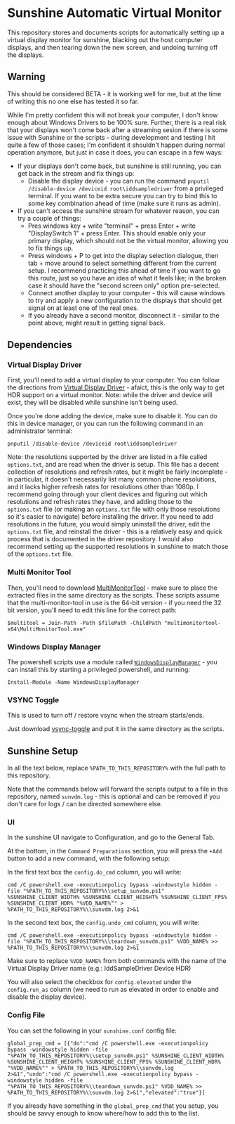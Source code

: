 # Sunshine Automatic Virtual Monitor

This repository stores and documents scripts for automatically setting up a virtual display monitor for sunshine, blacking out the host computer displays, and then tearing down the new screen, and undoing turning off the displays.

## Warning

This should be considered BETA - it is working well for me, but at the time of writing this no one else has tested it so far.

While I'm pretty confident this will not break your computer, I don't know enough about Windows Drivers to be 100% sure.  Further, there is a real risk that your displays won't come back after a streaming sesion if there is some issue with Sunshine or the scripts - during development and testing I hit quite a few of those cases; I'm confident it shouldn't happen during normal operation anymore, but just in case it does, you can escape in a few ways:

- If your displays don't come back, but sunshine is still running, you can get back in the stream and fix things up:
    - Disable the display device - you can run the command `pnputil /disable-device /deviceid root\iddsampledriver` from a privileged terminal.  If you want to be extra secure you can try to bind this to some key combination ahead of time (make sure it runs as admin).
- If you can't access the sunshine stream for whatever reason, you can try a couple of things:
    - Pres windows key + write "terminal" + press Enter + write "DisplaySwitch 1" + press Enter.  This should enable only your primary display, which should not be the virtual monitor, allowing you to fix things up.
    - Press windows + P to get into the display selection dialogue, then tab + move around to select something different from the current setup.  I recommend practicing this ahead of time if you want to go this route, just so you have an idea of what it feels like; in the broken case it should have the "second screen only" option pre-selected.
    - Connect another display to your computer - this will cause windows to try and apply a new configuration to the displays that should get signal on at least one of the real ones.
    - If you already have a second monitor, disconnect it - similar to the point above, might result in getting signal back.

## Dependencies

### Virtual Display Driver

First, you'll need to add a virtual display to your computer.  You can follow the directions from [Virtual Display Driver](https://github.com/itsmikethetech/Virtual-Display-Driver?tab=readme-ov-file#virtual-display-driver) - afaict, this is the only way to get HDR support on a virtual monitor.  Note: while the driver and device will exist, they will be disabled while sunshine isn't being used.

Once you're done adding the device, make sure to disable it.  You can do this in device manager, or you can run the following command in an administrator terminal:

```
pnputil /disable-device /deviceid root\iddsampledriver
```

Note: the resolutions supported by the driver are listed in a file called `options.txt`, and are read when the driver is setup.  This file has a decent collection of resolutions and refresh rates, but it might be fairly incomplete - in particular, it doesn't necessarily list many common phone resolutions, and it lacks higher refresh rates for resolutions other than 1080p.  I recommend going through your client devices and figuring out which resolutions and refresh rates they have, and adding those to the `options.txt` file (or making an `options.txt` file with only those resolutions so it's easier to navigate) before installing the driver.  If you need to add resolutions in the future, you would simply uninstall the driver, edit the `options.txt` file, and reinstall the driver - this is a relatively easy and quick process that is documented in the driver repository. I would also recommend setting up the supported resolutions in sunshine to match those of the `options.txt` file.

### Multi Monitor Tool

Then, you'll need to download [MultiMonitorTool](https://www.nirsoft.net/utils/multi_monitor_tool.html) - make sure to place the extracted files in the same directory as the scripts.  These scripts assume that the multi-monitor-tool in use is the 64-bit version - if you need the 32 bit version, you'll need to edit this line for the correct path:

```
$multitool = Join-Path -Path $filePath -ChildPath "multimonitortool-x64\MultiMonitorTool.exe"
```

### Windows Display Manager

The powershell scripts use a module called [`WindowsDisplayManager`](https://github.com/patrick-theprogrammer/WindowsDisplayManager) - you can install this by starting a privileged powershell, and running:

```
Install-Module -Name WindowsDisplayManager
```

### VSYNC Toggle

This is used to turn off / restore vsync when the stream starts/ends.

Just download [vsync-toggle](https://github.com/xanderfrangos/vsync-toggle/releases/latest) and put it in the same directory as the scripts.

## Sunshine Setup

In all the text below, replace `%PATH_TO_THIS_REPOSITORY%` with the full path to this repository.

Note that the commands below will forward the scripts output to a file in this repository, named `sunvdm.log` - this is optional and can be removed if you don't care for logs / can be directed somewhere else.

### UI

In the sunshine UI navigate to Configuration, and go to the General Tab.

At the bottom, in the `Command Preparations` section, you will press the `+Add` button to add a new command, with the following setup:

In the first text box the `config.do_cmd` column, you will write:

```
cmd /C powershell.exe -executionpolicy bypass -windowstyle hidden -file "%PATH_TO_THIS_REPOSITORY%\\setup_sunvdm.ps1" %SUNSHINE_CLIENT_WIDTH% %SUNSHINE_CLIENT_HEIGHT% %SUNSHINE_CLIENT_FPS% %SUNSHINE_CLIENT_HDR% "%VDD_NAME%"" > %PATH_TO_THIS_REPOSITORY%\\sunvdm.log 2>&1
```

In the second text box, the `config.undo_cmd` column, you will write:

```
cmd /C powershell.exe -executionpolicy bypass -windowstyle hidden -file "%PATH_TO_THIS_REPOSITORY%\\teardown_sunvdm.ps1" %VDD_NAME% >> %PATH_TO_THIS_REPOSITORY%\\sunvdm.log 2>&1
```

Make sure to replace `%VDD_NAME%` from both commands with the name of the Virtual Display Driver name (e.g.: IddSampleDriver Device HDR)

You will also select the checkbox for `config.elevated` under the `config.run_as` column (we need to run as elevated in order to enable and disable the display device).

### Config File

You can set the following in your `sunshine.conf` config file:

```
global_prep_cmd = [{"do":"cmd /C powershell.exe -executionpolicy bypass -windowstyle hidden -file "%PATH_TO_THIS_REPOSITORY%\\setup_sunvdm.ps1" %SUNSHINE_CLIENT_WIDTH% %SUNSHINE_CLIENT_HEIGHT% %SUNSHINE_CLIENT_FPS% %SUNSHINE_CLIENT_HDR% "%VDD_NAME%"" > %PATH_TO_THIS_REPOSITORY%\\sunvdm.log 2>&1","undo":"cmd /C powershell.exe -executionpolicy bypass -windowstyle hidden -file "%PATH_TO_THIS_REPOSITORY%\\teardown_sunvdm.ps1" %VDD_NAME% >> %PATH_TO_THIS_REPOSITORY%\\sunvdm.log 2>&1","elevated":"true"}]
```

If you already have something in the `global_prep_cmd` that you setup, you should be savvy enough to know where/how to add this to the list.
